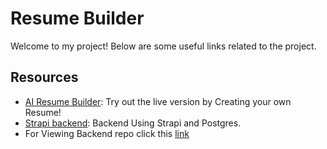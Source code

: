 # Resume Builder

Welcome to my project! Below are some useful links related to the project.

## Resources

- [AI Resume Builder](https://ai-resume-builder-w5we.vercel.app/): Try out the live version by Creating your own Resume!
- [Strapi backend](https://resume-builder-backend-strapi.onrender.com): Backend Using Strapi and Postgres.
- For Viewing Backend repo click this [link](https://github.com/PrakarshV4/Resume_builder_BACKEND_STRAPI)
